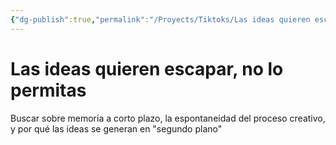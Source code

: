```yaml
---
{"dg-publish":true,"permalink":"/Proyects/Tiktoks/Las ideas quieren escapar, no lo permitas/","updated":"2023-11-20T19:39:09.436-05:00"}
---
```



# Las ideas quieren escapar, no lo permitas

Buscar sobre memoria a corto plazo, la espontaneidad del proceso creativo, y por qué las ideas se generan en "segundo plano"